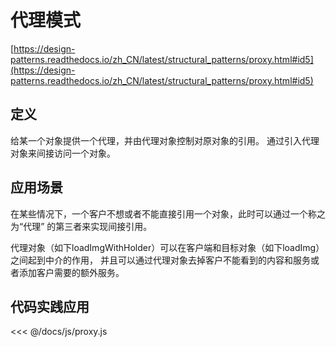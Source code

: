 # 代理模式

[https://design-patterns.readthedocs.io/zh_CN/latest/structural_patterns/proxy.html#id5](https://design-patterns.readthedocs.io/zh_CN/latest/structural_patterns/proxy.html#id5)

## 定义

给某一个对象提供一个代理，并由代理对象控制对原对象的引用。 通过引入代理对象来间接访问一个对象。
 
## 应用场景

在某些情况下，一个客户不想或者不能直接引用一个对象，此时可以通过一个称之为“代理” 的第三者来实现间接引用。 

代理对象（如下loadImgWithHolder）可以在客户端和目标对象（如下loadImg）之间起到中介的作用， 并且可以通过代理对象去掉客户不能看到的内容和服务或者添加客户需要的额外服务。

## 代码实践应用

<proxy />

<<< @/docs/js/proxy.js